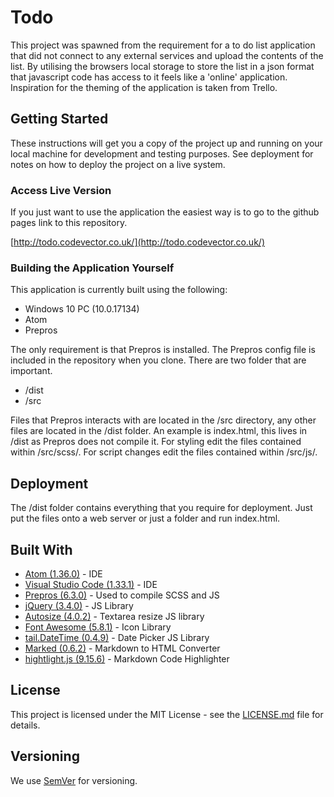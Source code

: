 # Todo

This project was spawned from the requirement for a to do list application that did not connect to any external services and upload the contents of the list. By utilising the browsers local storage to store the list in a json format that javascript code has access to it feels like a 'online' application. Inspiration for the theming of the application is taken from Trello.

## Getting Started

These instructions will get you a copy of the project up and running on your local machine for development and testing purposes. See deployment for notes on how to deploy the project on a live system.

### Access Live Version

If you just want to use the application the easiest way is to go to the github pages link to this repository.

[http://todo.codevector.co.uk/](http://todo.codevector.co.uk/)

### Building the Application Yourself

This application is currently built using the following:

- Windows 10 PC (10.0.17134)
- Atom
- Prepros

The only requirement is that Prepros is installed. The Prepros config file is included in the repository when you clone. There are two folder that are important.

- /dist
- /src

Files that Prepros interacts with are located in the /src directory, any other files are located in the /dist folder. An example is index.html, this lives in /dist as Prepros does not compile it. For styling edit the files contained within /src/scss/. For script changes edit the files contained within /src/js/.

## Deployment

The /dist folder contains everything that you require for deployment. Just put the files onto a web server or just a folder and run index.html.

## Built With

- [Atom (1.36.0)](https://atom.io/) - IDE
- [Visual Studio Code (1.33.1)](https://code.visualstudio.com/) - IDE
- [Prepros (6.3.0)](https://prepros.io/) - Used to compile SCSS and JS
- [jQuery (3.4.0)](https://jquery.com/) - JS Library
- [Autosize (4.0.2)](http://www.jacklmoore.com/autosize/) - Textarea resize JS library
- [Font Awesome (5.8.1)](https://fontawesome.com/) - Icon Library
- [tail.DateTime (0.4.9)](https://github.com/pytesNET/tail.DateTime) - Date Picker JS Library
- [Marked (0.6.2)](https://github.com/markedjs/marked/) - Markdown to HTML Converter
- [hightlight.js (9.15.6)](https://highlightjs.org/) - Markdown Code Highlighter

## License

This project is licensed under the MIT License - see the [LICENSE.md](LICENSE.md) file for details.

## Versioning

We use [SemVer](http://semver.org/) for versioning.
